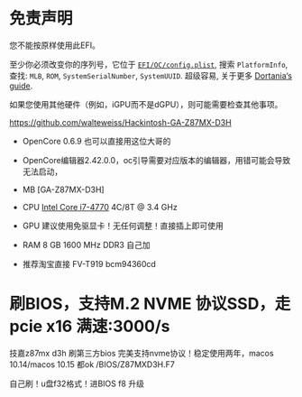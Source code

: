 # 免责声明

您不能按原样使用此EFI。

至少你必须改变你的序列号，它位于 [`EFI/OC/config.plist`](https://github.com/walteweiss/Hackintosh-GA-Z87MX-D3H/blob/master/EFI/OC/config.plist), 搜索 `PlatformInfo`, 查找: `MLB`, `ROM`, `SystemSerialNumber`, `SystemUUID`. 超级容易, 关于更多 [Dortania‘s guide](https://dortania.github.io/OpenCore-Post-Install/universal/iservices.html).

如果您使用其他硬件（例如，iGPU而不是dGPU），则可能需要检查其他事项。



https://github.com/walteweiss/Hackintosh-GA-Z87MX-D3H
- OpenCore  0.6.9 也可以直接用这位大哥的
- OpenCore编辑器2.42.0.0，oc引导需要对应版本的编辑器，用错可能会导致无法启动，


- MB [GA-Z87MX-D3H]
- CPU [Intel Core i7-4770](https://ark.intel.com/content/www/us/en/ark/products/75122/intel-core-i7-4770-processor-8m-cache-up-to-3-90-ghz.html) 4C/8T @ 3.4 GHz
- GPU 建议使用免驱显卡！无任何调整！直接插上即可使用
- RAM 8 GB 1600 MHz DDR3 自己加
- 推荐淘宝直接 FV-T919 bcm94360cd

# 刷BIOS，支持M.2 NVME 协议SSD，走pcie x16 满速:3000/s

技嘉z87mx d3h 刷第三方bios 完美支持nvme协议！稳定使用两年，macos 10.14/macos 10.15 都ok
/BIOS/Z87MXD3H.F7

自己刷！u盘f32格式！进BIOS f8 升级



